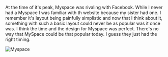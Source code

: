 At the time of it's peak, Myspace was rivaling with Facebook. While I never had a Myspace I was familiar with th website because my sister had one. I remember it's layout being painfully simplistic and now that I think about it, something with such a basic layout could never be as popular was it once was. I think the time and the design for Myspace was perfect. There's no way that MySpace could be that popular today. I guess they just had the right timing. 

<img src="/web1-sp/img/myspace.jpg" alt="Myspace">
